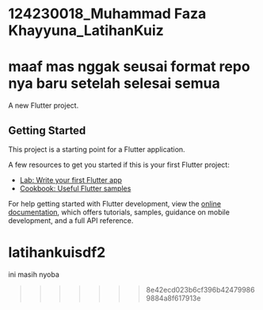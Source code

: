 # 124230018_Muhammad Faza Khayyuna_LatihanKuiz
# maaf mas nggak seusai format repo nya baru setelah selesai semua

A new Flutter project.

## Getting Started

This project is a starting point for a Flutter application.

A few resources to get you started if this is your first Flutter project:

- [Lab: Write your first Flutter app](https://docs.flutter.dev/get-started/codelab)
- [Cookbook: Useful Flutter samples](https://docs.flutter.dev/cookbook)

For help getting started with Flutter development, view the
[online documentation](https://docs.flutter.dev/), which offers tutorials,
samples, guidance on mobile development, and a full API reference.

# latihankuisdf2

ini masih nyoba

> > > > > > > 8e42ecd023b6cf396b424799869884a8f617913e

